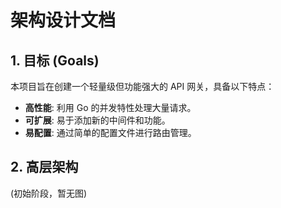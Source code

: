 # 架构设计文档

## 1. 目标 (Goals)

本项目旨在创建一个轻量级但功能强大的 API 网关，具备以下特点：
- **高性能**: 利用 Go 的并发特性处理大量请求。
- **可扩展**: 易于添加新的中间件和功能。
- **易配置**: 通过简单的配置文件进行路由管理。

## 2. 高层架构

(初始阶段，暂无图)
